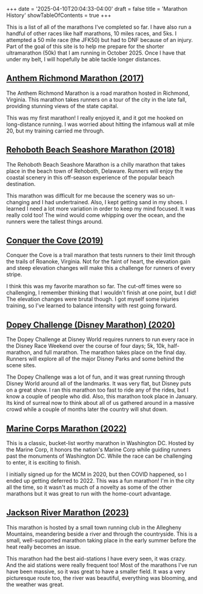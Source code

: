 +++
date = '2025-04-10T20:04:33-04:00'
draft = false
title = 'Marathon History'
showTableOfContents = true
+++

This is a list of all of the marathons I've completed so far. I have also run a handful of other races like half marathons, 10 miles races, and 5ks. I attempted a 50 mile race (the JFK50) but had to DNF because of an injury. Part of the goal of this site is to help me prepare for the shorter ultramarathon (50k) that I am running in October 2025. Once I have that under my belt, I will hopefully be able tackle longer distances.

## [Anthem Richmond Marathon (2017)](https://www.richmondmarathon.org/)
The Anthem Richmond Marathon is a road marathon hosted in Richmond, Virginia. This marathon takes runners on a tour of the city in the late fall, providing stunning views of the state capital.

This was my first marathon! I really enjoyed it, and it got me hooked on long-distance running. I was worried about hitting the infamous wall at mile 20, but my training carried me through.
## [Rehoboth Beach Seashore Marathon (2018)](https://www.rbmarathon.com/)
The Rehoboth Beach Seashore Marathon is a chilly marathon that takes place in the beach town of Rehoboth, Delaware. Runners will enjoy the coastal scenery in this off-season experience of the popular beach destination.

This marathon was difficult for me because the scenery was so un-changing and I had undertrained. Also, I kept getting sand in my shoes. I learned I need a lot more variation in order to keep my mind focused. It was really cold too! The wind would come whipping over the ocean, and the runners were the tallest things around.
## [Conquer the Cove (2019)](https://mountainjunkies.net/conquer-the-cove-25k-marathon/)
Conquer the Cove is a trail marathon that tests runners to their limit through the trails of Roanoke, Virginia. Not for the faint of heart, the elevation gain and steep elevation changes will make this a challenge for runners of every stripe.

I think this was my favorite marathon so far. The cut-off times were so challenging, I remember thinking that I wouldn't finish at one point, but I did! The elevation changes were brutal though. I got myself some injuries training, so I've learned to balance intensity with rest going forward.
## [Dopey Challenge (Disney Marathon) (2020)](https://www.rundisney.com/events/disneyworld/disneyworld-marathon-weekend/events/challenges/)
The Dopey Challenge at Disney World requires runners to run every race in the Disney Race Weekend over the course of four days; 5k, 10k, half-marathon, and full marathon. The marathon takes place on the final day. Runners will explore all of the major Disney Parks and some behind the scene sites.

The Dopey Challenge was a lot of fun, and it was great running through Disney World around all of the landmarks. It was very flat, but Disney puts on a great show. I ran this marathon too fast to ride any of the rides, but I know a couple of people who did. Also, this marathon took place in January. Its kind of surreal now to think about all of us gathered around in a massive crowd while a couple of months later the country will shut down.
## [Marine Corps Marathon (2022)](https://www.marinemarathon.com/)
This is a classic, bucket-list worthy marathon in Washington DC. Hosted by the Marine Corp, it honors the nation's Marine Corp while guiding runners past the monuments of Washington DC. While the race can be challenging to enter, it is exciting to finish.

I initially signed up for the MCM in 2020, but then COVID happened, so I ended up getting deferred to 2022. This was a fun marathon! I'm in the city all the time, so it wasn't as much of a novelty as some of the other marathons but it was great to run with the home-court advantage. 

## [Jackson River Marathon (2023)](https://jacksonrivermarathon.com/)
This marathon is hosted by a small town running club in the Allegheny Mountains, meandering beside a river and through the countryside. This is a small, well-supported marathon taking place in the early summer before the heat really becomes an issue.

This marathon had the best aid-stations I have every seen, it was crazy. And the aid stations were really frequent too! Most of the marathons I've run have been massive, so it was great to have a smaller field. It was a very picturesque route too, the river was beautiful, everything was blooming, and the weather was great.
